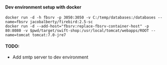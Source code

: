 #### Dev environment setup with docker
```
docker run -d -h fbsrv -p 3050:3050 -v C:/temp/databases:/databases --name=fbsrv jacobalberty/firebird:2.5-sc
docker run -d --add-host="fbsrv:replace-fbsrv-container-host" -p 80:8080 -v $pwd/target/swift-shop:/usr/local/tomcat/webapps/ROOT --name=tomcat tomcat:7.0-jre7
```
#### TODO:
* Add smtp server to dev environment